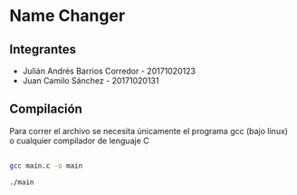# Name Changer

## Integrantes

* Julián Andrés Barrios Corredor - 20171020123
* Juan Camilo Sánchez - 20171020131

## Compilación

Para correr el archivo se necesita únicamente el programa gcc (bajo linux) o cualquier compilador
de lenguaje C

```bash
   
gcc main.c -o main

./main

```